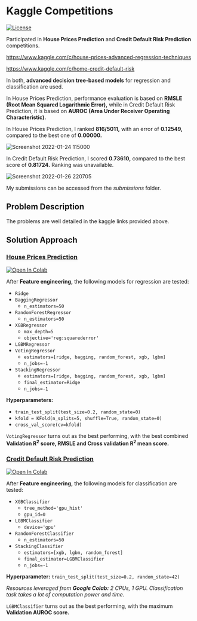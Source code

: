 # Kaggle Competitions

<a href="https://github.com/georgemuriithi/kaggle-competitions/blob/main/LICENSE">
    <img alt="License" src="https://img.shields.io/github/license/georgemuriithi/kaggle-competitions.svg?color=blue&cachedrop">
</a>

Participated in **House Prices Prediction** and **Credit Default Risk Prediction** competitions.

https://www.kaggle.com/c/house-prices-advanced-regression-techniques

https://www.kaggle.com/c/home-credit-default-risk

In both, **advanced decision tree-based models** for regression and classification are used.

In House Prices Prediction, performance evaluation is based on **RMSLE (Root Mean Squared Logarithmic Error),** while in Credit Default Risk Prediction, it is based on **AUROC (Area Under Receiver Operating Characteristic).**

In House Prices Prediction, I ranked **816/5011,** with an error of **0.12549,** compared to the best one of **0.00000.**

![Screenshot 2022-01-24 115000](https://user-images.githubusercontent.com/21691211/150891215-38bbc1d8-543d-4b7d-94af-4414af37bdd6.png)

In Credit Default Risk Prediction, I scored **0.73610,** compared to the best score of **0.81724.** Ranking was unavailable.

![Screenshot 2022-01-26 220705](https://user-images.githubusercontent.com/21691211/151168378-80fbd534-1054-4a55-9d5f-9175b9ce3bdf.png)

My submissions can be accessed from the *submissions* folder.

## Problem Description
The problems are well detailed in the kaggle links provided above.

## Solution Approach
### <a href="https://github.com/georgemuriithi/kaggle-competitions/blob/main/House-Prices-Prediction.ipynb">House Prices Prediction</a>
<a href="https://colab.research.google.com/drive/1S1iZ_7c9rMUBq7pxDLEIuCWKvlFgCxod?usp=sharing">
    <img alt="Open In Colab" src="https://colab.research.google.com/assets/colab-badge.svg">
</a>

After **Feature engineering,** the following models for regression are tested:

- `Ridge`
- `BaggingRegressor`
  - `n_estimators=50`
- `RandomForestRegressor`
  - `n_estimators=50`
- `XGBRegressor`
  - `max_depth=5`
  - `objective='reg:squarederror'`
- `LGBMRegressor`
- `VotingRegressor`
  - `estimators=[ridge, bagging, random_forest, xgb, lgbm]`
  - `n_jobs=-1`
- `StackingRegressor`
  - `estimators=[ridge, bagging, random_forest, xgb, lgbm]`
  - `final_estimator=Ridge`
  - `n_jobs=-1`

**Hyperparameters:**

- `train_test_split(test_size=0.2, random_state=0)`
- `kfold = KFold(n_splits=5, shuffle=True, random_state=0)`
- `cross_val_score(cv=kfold)`

`VotingRegressor` turns out as the best performing, with the best combined **Validation R<sup>2</sup> score, RMSLE and Cross validation R<sup>2</sup> mean score.**

### <a href="https://github.com/georgemuriithi/kaggle-competitions/blob/main/Credit-Default-Risk-Prediction.ipynb">Credit Default Risk Prediction</a>
<a href="https://colab.research.google.com/drive/1HqGHxtlR9y3O98MZx5kM3vAdohcATKHU?usp=sharing">
    <img alt="Open In Colab" src="https://colab.research.google.com/assets/colab-badge.svg">
</a>

After **Feature engineering,** the following models for classification are tested:

- `XGBClassifier`
  - `tree_method='gpu_hist'`
  - `gpu_id=0`
- `LGBMClassifier`
  - `device='gpu'`
- `RandomForestClassifier`
  - `n_estimators=50`
- `StackingClassifier`
  - `estimators=[xgb, lgbm, random_forest]`
  - `final_estimator=LGBMClassifier`
  - `n_jobs=-1`

**Hyperparameter:** `train_test_split(test_size=0.2, random_state=42)`

*Resources leveraged from **Google Colab:** 2 CPUs, 1 GPU. Classification task takes a lot of computation power and time.*

`LGBMClassifier` turns out as the best performing, with the maximum **Validation AUROC score.**
